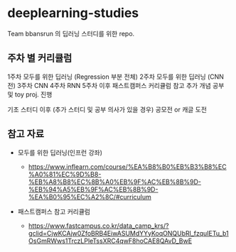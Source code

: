 # deeplearning-studies
Team bbansrun 의 딥러닝 스터디를 위한 repo.

## 주차 별 커리큘럼
1주차 모두를 위한 딥러닝 (Regression 부분 전체)
2주차 모두를 위한 딥러닝 (CNN 전)
3주차 CNN
4주차 RNN
5주차 이후
  패스트캠퍼스 커리큘럼 참고 추가 개념 공부 및 toy proj. 진행

기초 스터디 이후 (추가 스터디 및 공부 의사가 있을  경우)
   공모전 or 캐글 도전


## 참고 자료
- 모두를 위한 딥러닝(인프런 강좌)
  - https://www.inflearn.com/course/%EA%B8%B0%EB%B3%B8%EC%A0%81%EC%9D%B8-%EB%A8%B8%EC%8B%A0%EB%9F%AC%EB%8B%9D-%EB%94%A5%EB%9F%AC%EB%8B%9D-%EA%B0%95%EC%A2%8C/#curriculum

- 패스트캠퍼스 참고 커리큘럼
  - https://www.fastcampus.co.kr/data_camp_krs/?gclid=CjwKCAjw0ZfoBRB4EiwASUMdYYyKoqONQUbRl_fzquIETu_b1OsGmRWws1TrczLPleTssXRC4qwF8hoCAE8QAvD_BwE

